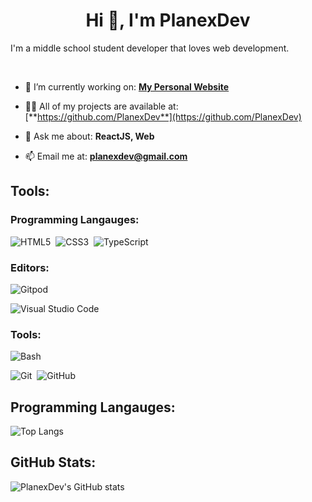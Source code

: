 <h1 align="center">Hi 👋, I'm PlanexDev</h1>
I'm a middle school student developer that loves web development.

&nbsp;

- 🔭 I’m currently working on: [**My Personal Website**](https://github.com/PlanexDev/planexdev.github.io)

- 👨‍💻 All of my projects are available at: [**https://github.com/PlanexDev**](https://github.com/PlanexDev)

- 💬 Ask me about: **ReactJS, Web**

- 📫 Email me at: **planexdev@gmail.com**

## Tools:
### Programming Langauges:
![HTML5](https://img.shields.io/badge/html5-%23E34F26.svg?style=for-the-badge&logo=html5&logoColor=white)&nbsp;
![CSS3](https://img.shields.io/badge/css3-%231572B6.svg?style=for-the-badge&logo=css3&logoColor=white)&nbsp;
![TypeScript](https://img.shields.io/badge/typescript-%23007ACC.svg?style=for-the-badge&logo=typescript&logoColor=white)

### Editors:
![Gitpod](https://img.shields.io/badge/gitpod-f06611.svg?style=for-the-badge&logo=gitpod&logoColor=white)

![Visual Studio Code](https://img.shields.io/badge/Visual%20Studio%20Code-0078d7.svg?style=for-the-badge&logo=visual-studio-code&logoColor=white)

### Tools:
![Bash](https://img.shields.io/badge/Bash-%23121011.svg?style=for-the-badge&logo=gnu-bash&logoColor=white)

![Git](https://img.shields.io/badge/git-%23F05033.svg?style=for-the-badge&logo=git&logoColor=white)&nbsp;
![GitHub](https://img.shields.io/badge/github-%23121011.svg?style=for-the-badge&logo=github&logoColor=white)

## Programming Langauges:
![Top Langs](https://github-readme-stats.vercel.app/api/top-langs/?username=PlanexDev&langs_count=5)

## GitHub Stats:
![PlanexDev's GitHub stats](https://github-readme-stats.vercel.app/api?username=PlanexDev&show_icons=true&theme=radical)
